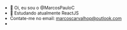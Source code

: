 - 👋 Oi, eu sou o  @MarcosPauloC
- 🌱 Estudando atualmente ReactJS
- Contate-me no email: marcoscarvalhop@outlook.com
- 

<!---
MarcosPauloC/MarcosPauloC is a ✨ special ✨ repository because its `README.md` (this file) appears on your GitHub profile.
You can click the Preview link to take a look at your changes.
--->
